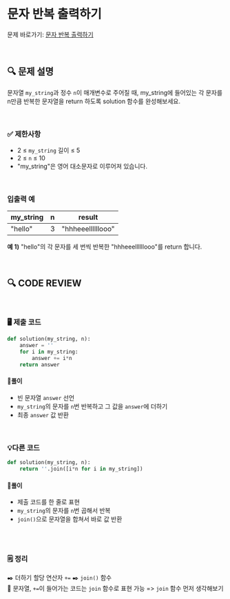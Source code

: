 # 문자 반복 출력하기

문제 바로가기: [문자 반복 출력하기](https://school.programmers.co.kr/learn/courses/30/lessons/120825)

<br/>

## **🔍 문제 설명**

문자열 `my_string`과 정수 `n`이 매개변수로 주어질 때, my_string에 들어있는 각 문자를 n만큼 반복한 문자열을 return 하도록 solution 함수를 완성해보세요.

<br/>

### **✅ 제한사항**

- 2 ≤ `my_string` 길이 ≤ 5
- 2 ≤ `n` ≤ 10
- "my_string"은 영어 대소문자로 이루어져 있습니다.
<br/>

### **입출력 예**

| my_string | n |      result      |
|-----------|---|------------------|
|  "hello"  | 3 | "hhheeellllllooo"|

**예 1)**
"hello"의 각 문자를 세 번씩 반복한 "hhheeellllllooo"를 return 합니다.   
     
<br/>

## **🔍 CODE REVIEW**
<br/>

### **🖥️ 제출 코드**

```python
def solution(my_string, n):
    answer = ''
    for i in my_string:
        answer += i*n
    return answer
```

#### **📍풀이**

- 빈 문자열 `answer` 선언
- `my_string`의 문자를 `n`번 반복하고 그 값을 `answer`에 더하기
- 최종 `answer` 값 반환

<br/>

### **💡다른 코드**

```python
def solution(my_string, n):
    return ''.join([i*n for i in my_string])
```

#### **📍풀이**

- 제출 코드를 한 줄로 표현
- `my_string`의 문자를 `n`번 곱해서 반복
- `join()`으로 문자열을 합쳐서 바로 값 반환
<br/>

  #
### **🗒️ 정리**
✒️ 더하기 할당 연산자 `+=` 
✒️ `join()` 함수   
📌 문자열, `+=`이 들어가는 코드는 `join` 함수로 표현 가능 => `join` 함수 먼저 생각해보기
